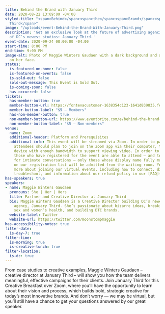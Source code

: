 ```yaml
---
title: Behind the Brand with January Third
date: 2020-08-22 13:09:00 -04:00
styled-title: "<span>Behind</span><span>the</span><span>Brand</span><span>with</span><span>January
  Third</span>"
image: "/uploads/event-Behind-the-Brand-With-January-Third.png"
description: 'Get an exclusive look at the future of advertising agencies with one
  of DC’s newest studios: January Third.'
event-date: 2020-09-24 08:00:00 -04:00
start-time: 8:00 PM
end-time: 9:00 PM
image-alt: Photo of Maggie Winters Gaudaen with a dark background and a serious expression
  on her face.
status:
  is-featured-on-home: false
  is-featured-on-events: false
  is-sold-out: false
  sold-out-message: This Event is Sold Out.
  is-coming-soon: false
  has-occurred: false
tickets:
  has-member-button: true
  member-button-url: https://fontevacustomer-1638354c123-1641d839835.force.com/services/oauth2/authorize?client_id=3MVG9nthuDc9owbcOq7_07W.HriOQQPWTbMkrpOla.ajDQlTHf4_uby_mhwylcX.mJBU2O2SppTiZMS0J_HJd&response_type=code&redirect_uri=https://ikit.aiga.org/ikit_national_util/ikit-national-util-sso-redirect/&state=https%3A%2F%2Fdc.aiga.org%2Fevent%2Fbehind-the-brand-with-january-third%2F%3Fredirect_source%3Deventbrite_register
  member-button-label: "$5 — Members"
  has-non-member-button: true
  non-member-button-url: https://www.eventbrite.com/e/behind-the-brand-with-january-third-tickets-117846763843
  non-member-button-label: "$5 — Non-members"
venue:
  name: Zoom
  additional-header: Platform and Prerequisites
  additional-info: This event will be streamed via Zoom. In order to participate fully,
    attendees should plan to join on the Zoom app via their computer, tablet, or mobile
    device with enough bandwidth to support viewing video. In order to ensure only
    those who have registered for the event are able to attend — and to create space
    for intimate conversations — only those whose display name fully matches the name
    on our registration list will be admitted from the waiting room. You can find
    more about joining our virtual events, including how to connect, directions to
    troubleshoot, and information about our refund policy in our [FAQ](/faqs/).
has-speakers: true
speakers:
- name: Maggie Winters Gaudaen
  pronouns: She | Her | Hers
  title: Partner and Creative Director at January Third
  bio: Maggie Winters Gaudaen is a Creative Director building DC’s newest creative
    agency, January Third. She’s passionate about bizarre ideas, breaking taboos around
    sex and women’s health, and building DTC brands.
  website-label: Twitter
  website-url: https://twitter.com/moonstompmaggie
has-accessibility-notes: true
filter-date:
  is-day-7: true
filter-time:
  is-morning: true
  is-creative-lunch: true
filter-location:
  is-dc: true
---
```


From case studies to creative examples, Maggie Winters Gaudaen – creative director at January Third – will show you how the team delivers meaningful, effective campaigns for their clients. Join January Third for this Creative Breakfast over Zoom, where you’ll have the opportunity to learn about their vision and process, which builds bold, strategic creative for today’s most innovative brands. And don’t worry — we may be virtual, but you’ll still have a chance to get your questions answered by our great speaker.